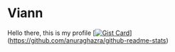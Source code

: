 # Viann
Hello there, this is my profile
[[![Gist Card](https://github-readme-stats.vercel.app/api/gist?id=bbfce31e0217a3689c8d961a356cb10d)](https://gist.github.com/Yizack/bbfce31e0217a3689c8d961a356cb10d/)](https://github.com/anuraghazra/github-readme-stats)

